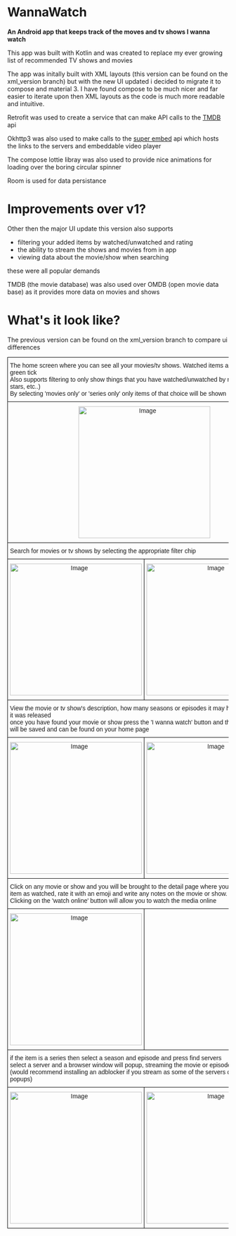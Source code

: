 # WannaWatch
**An Android app that keeps track of the moves and tv shows I wanna watch**

This app was built with Kotlin and was created to replace my ever growing list of recommended TV shows and movies

The app was initally built with XML layouts (this version can be found on the xml_version branch) but with the new UI updated i decided to migrate it to compose and material 3.
I have found compose to be much nicer and far easier to iterate upon then XML layouts as the code is much more readable and intuitive.

Retrofit was used to create a service that can make API calls to the [TMDB](https://www.themoviedb.org/documentation/api) api

Okhttp3 was also used to make calls to the [super embed](https://www.superembed.stream/movie-streaming-api.html) api which hosts the links to the servers and embeddable video player

The compose lottie libray was also used to provide nice animations for loading over the boring circular spinner

Room is used for data persistance

# Improvements over v1?

Other then the major UI update this version also supports 
- filtering your added items by watched/unwatched and rating
- the ability to stream the shows and movies from in app 
- viewing data about the movie/show when searching

these were all popular demands

TMDB (the movie database) was also used over OMDB (open movie data base) as it provides more data on movies and shows 


# What's it look like?
The previous version can be found on the xml_version branch to compare ui differences

<style type="text/css">
.tg  {border-collapse:collapse;border-spacing:0;margin:0px auto;}
.tg td{border-color:black;border-style:solid;border-width:1px;font-family:Arial, sans-serif;font-size:14px;
  overflow:hidden;padding:10px 5px;word-break:normal;}
.tg th{border-color:black;border-style:solid;border-width:1px;font-family:Arial, sans-serif;font-size:14px;
  font-weight:normal;overflow:hidden;padding:10px 5px;word-break:normal;}
.tg .tg-baqh{text-align:center;vertical-align:top}
.tg .tg-0lax{text-align:left;vertical-align:top}
</style>

<table class="tg">
<tbody>
  <tr>
    <td class="tg-0lax" colspan="2">The home screen where you can see all your movies/tv shows. Watched items are marked with a green tick<br>Also supports filtering to only show things that you have watched/unwatched by rating (1 star, 2 stars, etc..) <br>By selecting 'movies only' or 'series only' only items of that choice will be shown</td>
  </tr>
  <tr>
    <td class="tg-baqh" colspan="2"><img src=".github/home.jpg" alt="Image" width="300"></td>
  </tr>
  <tr>
    <td class="tg-0lax" colspan="2">Search for movies or tv shows by selecting the appropriate filter chip</td>
  </tr>
  <tr>
    <td class="tg-baqh"><img src=".github/search_movie.jpg" alt="Image" width="300" ></td>
    <td class="tg-baqh"><img src=".github/search_show.jpg" alt="Image" width="300" ></td>
  </tr>
  <tr>
    <td class="tg-0lax" colspan="2">View the movie or tv show's description, how many seasons or episodes it may have and the year it was released <br>once you have found your movie or show press the 'I wanna watch' button and the movie or show will be saved and can be found on your home page</td>
  </tr>
  <tr>
    <td class="tg-baqh"><img src=".github/show_select.jpg" alt="Image" width="300" ></td>
    <td class="tg-baqh"><img src=".github/show_select_wannawatch.jpg" alt="Image" width="300" ></td>
  </tr>
  <tr>
    <td class="tg-0lax" colspan="2">Click on any movie or show and you will be brought to the detail page where you can mark the item as watched, rate it with an emoji and write any notes on the movie or show.<br>Clicking on the 'watch online' button will allow you to watch the media online</td>
  </tr>
  <tr>
    <td class="tg-baqh"><img src=".github/detail.jpg" alt="Image" width="300" ></td>
  </tr>
  <tr>
    <td class="tg-0lax" colspan="2">if the item is a series then select a season and episode and press find servers<br>select a server and a browser window will popup, streaming the movie or episode for you<br>(would recommend installing an adblocker if you stream as some of the servers do show a lot of popups)</td>
  </tr>
  <tr>
    <td class="tg-baqh"><img src=".github/servers.jpg" alt="Image" width="300" ></td>
    <td class="tg-baqh"><img src=".github/stream.jpg" alt="Image" width="300" ></td>
  </tr>
</tbody>
</table>
